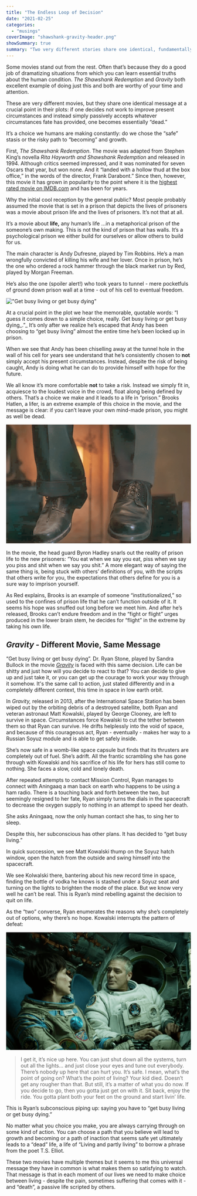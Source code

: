 ```yaml
---
title: "The Endless Loop of Decision"
date: "2021-02-25"
categories: 
  - "musings"
coverImage: "shawshank-gravity-header.png"
showSummary: true
summary: "Two very different stories share one identical, fundamentally important message."
---
```


Some movies stand out from the rest. Often that’s because they do a good job of dramatizing situations from which you can learn essential truths about the human condition. _The Shawshank Redemption_ and _Gravity_ both excellent example of doing just this and both are worthy of your time and attention.

These are very different movies, but they share one identical message at a crucial point in their plots: if one decides not work to improve present circumstances and instead simply passively accepts whatever circumstances fate has provided, one becomes essentially “dead.”

It’s a choice we humans are making constantly: do we chose the “safe” stasis or the risky path to “becoming” and growth.

First, _The Shawshank Redemption_. The movie was adapted from Stephen King’s novella _Rita Hayworth and Shawshank Redemption_ and released in 1994. Although critics seemed impressed, and it was nominated for seven Oscars that year, but won none. And it “landed with a hollow thud at the box office,” in the words of the director, Frank Darabont.” Since then, however, this movie it has grown in popularity to the point where it is the [highest rated movie on IMDB.com](https://www.imdb.com/title/tt0111161/?ref_=nv_sr_srsg_0) and has been for years.

Why the initial cool reception by the general public? Most people probably assumed the movie that is set in a prison that depicts the lives of prisoners was a movie about prison life and the lives of prisoners. It’s not that at all.

It’s a movie about **life,** any human’s life …in a metaphorical prison of the someone’s own making. This is not the kind of prison that has walls. It’s a psychological prison we either build for ourselves or allow others to build for us.

The main character is Andy Dufresne, played by Tim Robbins. He’s a man wrongfully convicted of killing his wife and her lover. Once in prison, he’s the one who ordered a rock hammer through the black market run by Red, played by Morgan Freeman.

He’s also the one (spoiler alert!) who took years to tunnel - mere pocketfuls of ground down prison wall at a time - out of his cell to eventual freedom.

!["Get busy living or get busy dying"](andyandred.png "\"Get busy living or get busy dying\"")

At a crucial point in the plot we hear the memorable, quotable words: “I guess it comes down to a simple choice, really. Get busy living or get busy dying_.”_ It’s only after we realize he’s escaped that Andy has been choosing to “get busy living” almost the entire time he’s been locked up in prison.

When we see that Andy has been chiselling away at the tunnel hole in the wall of his cell for years see understand that he’s consistently chosen to **not** simply accept his present circumstances. Instead, despite the risk of being caught, Andy is doing what he can do to provide himself with hope for the future.

We all know it’s more comfortable **not** to take a risk. Instead we simply fit in, acquiesce to the loudest voice in the crowd, float along being defined by others. That’s a choice we make and it leads to a life in “prison.” Brooks Hatlen, a lifer, is an extreme example of this choice in the movie, and the message is clear: if you can’t leave your own mind-made prison, you might as well be dead.

![Brooks' end](brooksend.png "Brooks' end")

In the movie, the head guard Byron Hadley snarls out the reality of prison life to the new prisoners: “You eat when we say you eat, piss when we say you piss and shit when we say you shit.” A more elegant way of saying the same thing is, being stuck with others’ definitions of you, with the scripts that others write for you, the expectations that others define for you is a sure way to imprison yourself.

As Red explains, Brooks is an example of someone “institutionalized,” so used to the confines of prison life that he can’t function outside of it. It seems his hope was snuffed out long before we meet him. And after he’s released, Brooks can’t endure freedom and in the “fight or flight” urges produced in the lower brain stem, he decides for “flight” in the extreme by taking his own life.

## _Gravity_ - Different Movie, Same Message

“Get busy living or get busy dying”. Dr. Ryan Stone, played by Sandra Bullock in the movie _[Gravity](https://www.imdb.com/title/tt1454468/?ref_=ttmi_tt)_ is faced with this same decision. Life can be shitty and just how will you decide to react to that? You can decide to give up and just take it, or you can get up the courage to work your way through it somehow. It's the same call to action, just stated differently and in a completely different context, this time in space in low earth orbit.

In _Gravity,_ released in 2013, after the International Space Station has been wiped out by the orbiting debris of a destroyed satellite, both Ryan and veteran astronaut Matt Kowalski, played by George Clooney, are left to survive in space. Circumstances force Kowalski to cut the tether between them so that Ryan can survive. He drifts helplessly into the void of space, and because of this courageous act, Ryan - eventually - makes her way to a Russian Soyuz module and is able to get safely inside.

She’s now safe in a womb-like space capsule but finds that its thrusters are completely out of fuel. She’s adrift. All the frantic scrambling she has gone through with Kowalski and his sacrifice of his life for hers has still come to nothing. She faces a slow, cold and lonely death.

After repeated attempts to contact Mission Control, Ryan manages to connect with Aningaaq a man back on earth who happens to be using a ham radio. There is a touching back and forth between the two, but seemingly resigned to her fate, Ryan simply turns the dials in the spacecraft to decrease the oxygen supply to nothing in an attempt to speed her death.

She asks Aningaaq, now the only human contact she has, to sing her to sleep.

Despite this, her subconscious has other plans. It has decided to “get busy living.”

In quick succession, we see Matt Kowalski thump on the Soyuz hatch window, open the hatch from the outside and swing himself into the spacecraft.

We see Kolwalski there, bantering about his new record time in space, finding the bottle of vodka he knows is stashed under a Soyuz seat and turning on the lights to brighten the mode of the place. But we know very well he can’t be real. This is Ryan’s mind rebelling against the decision to quit on life.

As the “two” converse, Ryan enumerates the reasons why she’s completely out of options, why there’s no hope. Kowalski interrupts the pattern of defeat:

![But still, it’s a matter of what you do now.](gravity.png "But still, it’s a matter of what you do now.")

> I get it, it’s nice up here. You can just shut down all the systems, turn out all the lights... and just close your eyes and tune out everybody. There’s nobody up here that can hurt you. It’s safe. I mean, what’s the point of going on? What’s the point of living? Your kid died. Doesn’t get any rougher than that. But still, it’s a matter of what you do now. If you decide to go, then you gotta just get on with it. Sit back, enjoy the ride. You gotta plant both your feet on the ground and start livin’ life.

This is Ryan’s subconscious piping up: saying you have to “get busy living or get busy dying.”

No matter what you choice you make, you are always carrying through on some kind of action. You can choose a path that you believe will lead to growth and becoming or a path of inaction that seems safe yet ultimately leads to a “dead” life, a life of “Living and partly living” to borrow a phrase from the poet T.S. Elliot. 

These two movies have multiple themes but it seems to me this universal message they have in common is what makes them so satisfying to watch. That message is that in each moment of our lives we need to make choice between living - despite the pain, sometimes suffering that comes with it - and “death”, a passive life scripted by others.
